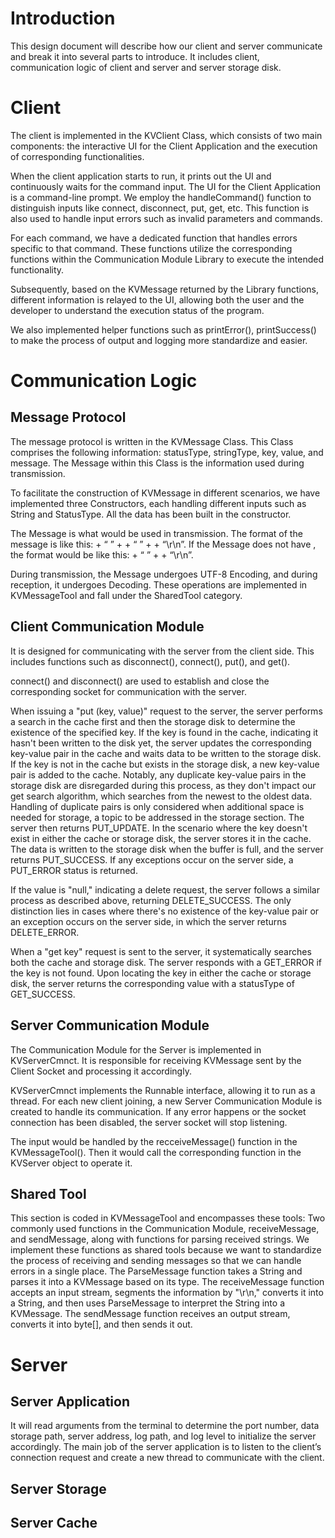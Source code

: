 # Introduction
This design document will describe how our client and server communicate and break it into several parts to introduce. It includes client, communication logic of client and server and server storage disk. 
# Client
The client is implemented in the KVClient Class, which consists of two main components: the interactive UI for the Client Application and the execution of corresponding functionalities.

When the client application starts to run, it prints out the UI and continuously waits for the command input. The UI for the Client Application is a command-line prompt. We employ the handleCommand() function to distinguish inputs like connect, disconnect, put, get, etc. This function is also used to handle input errors such as invalid parameters and commands.

For each command, we have a dedicated function that handles errors specific to that command. These functions utilize the corresponding functions within the Communication Module Library to execute the intended functionality. 

Subsequently, based on the KVMessage returned by the Library functions, different information is relayed to the UI, allowing both the user and the developer to understand the execution status of the program.

We also implemented helper functions such as printError(), printSuccess() to make the process of output and logging more standardize and easier. 
# Communication Logic
## Message Protocol 
The message protocol is written in the KVMessage Class. This Class comprises the following information: statusType, stringType, key, value, and message. The Message within this Class is the information used during transmission.

To facilitate the construction of KVMessage in different scenarios, we have implemented three Constructors, each handling different inputs such as String and StatusType. All the data has been built in the constructor. 

The Message is what would be used in transmission. The format of the message is like this: <StatusType> + “ ” + <key> + “ ” + <value> + “\r\n”. If the Message does not have <value>, the format would be like this: <StatusType> + “ ” + <key> + “\r\n”.

During transmission, the Message undergoes UTF-8 Encoding, and during reception, it undergoes Decoding. These operations are implemented in KVMessageTool and fall under the SharedTool category.
## Client Communication Module
It is designed for communicating with the server from the client side. This includes functions such as disconnect(), connect(), put(), and get(). 

connect() and disconnect() are used to establish and close the corresponding socket for communication with the server.

When issuing a "put (key, value)" request to the server, the server performs a search in the cache first and then the storage disk to determine the existence of the specified key. If the key is found in the cache, indicating it hasn't been written to the disk yet, the server updates the corresponding key-value pair in the cache and waits data to be written to the storage disk. If the key is not in the cache but exists in the storage disk, a new key-value pair is added to the cache. Notably, any duplicate key-value pairs in the storage disk are disregarded during this process, as they don't impact our get search algorithm, which searches from the newest to the oldest data. Handling of duplicate pairs is only considered when additional space is needed for storage, a topic to be addressed in the storage section. The server then returns PUT_UPDATE. In the scenario where the key doesn't exist in either the cache or storage disk, the server stores it in the cache. The data is written to the storage disk when the buffer is full, and the server returns PUT_SUCCESS. If any exceptions occur on the server side, a PUT_ERROR status is returned.

If the value is "null," indicating a delete request, the server follows a similar process as described above, returning DELETE_SUCCESS. The only distinction lies in cases where there's no existence of the key-value pair or an exception occurs on the server side, in which the server returns DELETE_ERROR.

When a "get key" request is sent to the server, it systematically searches both the cache and storage disk. The server responds with a GET_ERROR if the key is not found. Upon locating the key in either the cache or storage disk, the server returns the corresponding value with a statusType of GET_SUCCESS.
## Server Communication Module
The Communication Module for the Server is implemented in KVServerCmnct. It is responsible for receiving KVMessage sent by the Client Socket and processing it accordingly. 

KVServerCmnct implements the Runnable interface, allowing it to run as a thread. For each new client joining, a new Server Communication Module is created to handle its communication. If any error happens or the socket connection has been disabled, the server socket will stop listening. 

The input would be handled by the recceiveMessage() function in the KVMessageTool(). Then it would call the corresponding function in the KVServer object to operate it. 
## Shared Tool
This section is coded in KVMessageTool and encompasses these tools: Two commonly used functions in the Communication Module, receiveMessage, and sendMessage, along with functions for parsing received strings.
We implement these functions as shared tools because we want to standardize the process of receiving and sending messages so that we can handle errors in a single place. 
The ParseMessage function takes a String and parses it into a KVMessage based on its type. 
The receiveMessage function accepts an input stream, segments the information by "\r\n," converts it into a String, and then uses ParseMessage to interpret the String into a KVMessage.
The sendMessage function receives an output stream, converts it into byte[], and then sends it out.
# Server
## Server Application
It will read arguments from the terminal to determine the port number, data storage path, server address, log path, and log level to initialize the server accordingly. 
The main job of the server application is to listen to the client’s connection request and create a new thread to communicate with the client. 
## Server Storage

## Server Cache 

